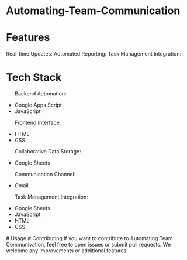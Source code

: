 # Automating-Team-Communication
# Features
Real-time Updates:
Automated Reporting:
Task Management Integration:

# Tech Stack
<body>
  <ul>Backend Automation:</ul>
  <ul>
    <li>Google Apps Script</li>
    <li>JavaScript</li>
  </ul>

 <ul>Frontend Interface:</ul>
  <ul>
    <li>HTML</li>
    <li>CSS</li>
  </ul>

  <ul>Collaborative Data Storage:</ul>
  <ul>
    <li>Google Sheets</li>
  </ul>

  <ul>Communication Channel:</ul>
  <ul>
    <li>Gmail</li>
  </ul>

  <ul>Task Management Integration:</ul>
  <ul>
    <li>Google Sheets</li>
    <li>JavaScript</li>
    <li>HTML</li>
    <li>CSS</li>
  </ul>
  </body>
# Usage
# Contributing
If you want to contribute to Automating Team Communivation, feel free to open issues or submit pull requests. We welcome any improvements or additional features!
